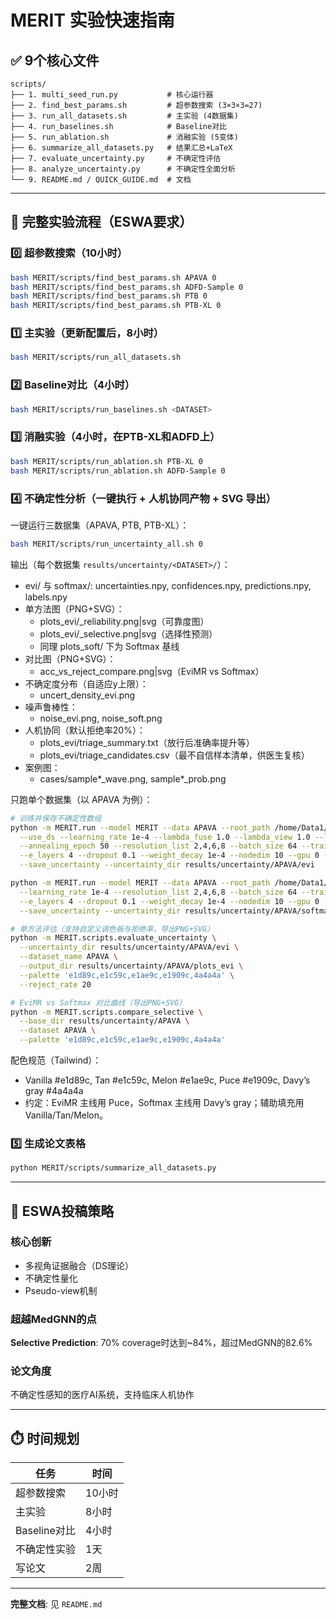 # MERIT 实验快速指南

## ✅ 9个核心文件

```
scripts/
├── 1. multi_seed_run.py           # 核心运行器
├── 2. find_best_params.sh         # 超参数搜索 (3×3×3=27)
├── 3. run_all_datasets.sh         # 主实验 (4数据集)
├── 4. run_baselines.sh            # Baseline对比
├── 5. run_ablation.sh             # 消融实验 (5变体)
├── 6. summarize_all_datasets.py   # 结果汇总+LaTeX
├── 7. evaluate_uncertainty.py     # 不确定性评估
├── 8. analyze_uncertainty.py      # 不确定性全面分析
└── 9. README.md / QUICK_GUIDE.md  # 文档
```

---

## 🚀 完整实验流程（ESWA要求）

### 0️⃣ 超参数搜索（10小时）

```bash
bash MERIT/scripts/find_best_params.sh APAVA 0
bash MERIT/scripts/find_best_params.sh ADFD-Sample 0
bash MERIT/scripts/find_best_params.sh PTB 0
bash MERIT/scripts/find_best_params.sh PTB-XL 0
```

### 1️⃣ 主实验（更新配置后，8小时）

```bash
bash MERIT/scripts/run_all_datasets.sh
```

### 2️⃣ Baseline对比（4小时）

```bash
bash MERIT/scripts/run_baselines.sh <DATASET>
```

### 3️⃣ 消融实验（4小时，在PTB-XL和ADFD上）

```bash
bash MERIT/scripts/run_ablation.sh PTB-XL 0
bash MERIT/scripts/run_ablation.sh ADFD-Sample 0
```

### 4️⃣ 不确定性分析（一键执行 + 人机协同产物 + SVG 导出）

一键运行三数据集（APAVA, PTB, PTB-XL）：
```bash
bash MERIT/scripts/run_uncertainty_all.sh 0
```

输出（每个数据集 `results/uncertainty/<DATASET>/`）：
- evi/ 与 softmax/: uncertainties.npy, confidences.npy, predictions.npy, labels.npy
- 单方法图（PNG+SVG）：
  - plots_evi/<DATASET>_reliability.png|svg（可靠度图）
  - plots_evi/<DATASET>_selective.png|svg（选择性预测）
  - 同理 plots_soft/ 下为 Softmax 基线
- 对比图（PNG+SVG）：
  - acc_vs_reject_compare.png|svg（EviMR vs Softmax）
- 不确定度分布（自适应y上限）：
  - uncert_density_evi.png
- 噪声鲁棒性：
  - noise_evi.png, noise_soft.png
- 人机协同（默认拒绝率20%）：
  - plots_evi/triage_summary.txt（放行后准确率提升等）
  - plots_evi/triage_candidates.csv（最不自信样本清单，供医生复核）
- 案例图：
  - cases/sample*_wave.png, sample*_prob.png

只跑单个数据集（以 APAVA 为例）：
```bash
# 训练并保存不确定性数组
python -m MERIT.run --model MERIT --data APAVA --root_path /home/Data1/zbl/dataset/APAVA \
  --use_ds --learning_rate 1e-4 --lambda_fuse 1.0 --lambda_view 1.0 --lambda_pseudo_loss 0.3 \
  --annealing_epoch 50 --resolution_list 2,4,6,8 --batch_size 64 --train_epochs 150 --patience 20 \
  --e_layers 4 --dropout 0.1 --weight_decay 1e-4 --nodedim 10 --gpu 0 --swa \
  --save_uncertainty --uncertainty_dir results/uncertainty/APAVA/evi

python -m MERIT.run --model MERIT --data APAVA --root_path /home/Data1/zbl/dataset/APAVA \
  --learning_rate 1e-4 --resolution_list 2,4,6,8 --batch_size 64 --train_epochs 150 --patience 20 \
  --e_layers 4 --dropout 0.1 --weight_decay 1e-4 --nodedim 10 --gpu 0 --swa \
  --save_uncertainty --uncertainty_dir results/uncertainty/APAVA/softmax

# 单方法评估（支持自定义调色板与拒绝率，导出PNG+SVG）
python -m MERIT.scripts.evaluate_uncertainty \
  --uncertainty_dir results/uncertainty/APAVA/evi \
  --dataset_name APAVA \
  --output_dir results/uncertainty/APAVA/plots_evi \
  --palette 'e1d89c,e1c59c,e1ae9c,e1909c,4a4a4a' \
  --reject_rate 20

# EviMR vs Softmax 对比曲线（导出PNG+SVG）
python -m MERIT.scripts.compare_selective \
  --base_dir results/uncertainty/APAVA \
  --dataset APAVA \
  --palette 'e1d89c,e1c59c,e1ae9c,e1909c,4a4a4a'
```

配色规范（Tailwind）：
- Vanilla #e1d89c, Tan #e1c59c, Melon #e1ae9c, Puce #e1909c, Davy’s gray #4a4a4a
- 约定：EviMR 主线用 Puce，Softmax 主线用 Davy’s gray；辅助填充用 Vanilla/Tan/Melon。

### 5️⃣ 生成论文表格

```bash
python MERIT/scripts/summarize_all_datasets.py
```

---

## 🎯 ESWA投稿策略

### 核心创新
- 多视角证据融合（DS理论）
- 不确定性量化
- Pseudo-view机制

### 超越MedGNN的点
**Selective Prediction**: 70% coverage时达到~84%，超过MedGNN的82.6%

### 论文角度
不确定性感知的医疗AI系统，支持临床人机协作

---

## ⏱️ 时间规划

| 任务 | 时间 |
|------|------|
| 超参数搜索 | 10小时 |
| 主实验 | 8小时 |
| Baseline对比 | 4小时 |
| 不确定性实验 | 1天 |
| 写论文 | 2周 |

---

**完整文档**: 见 `README.md`

